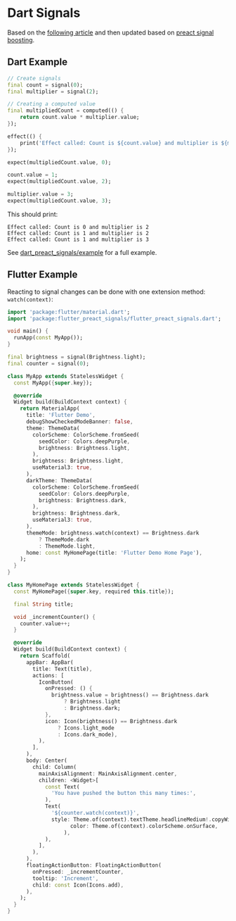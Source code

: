 # Dart Signals

Based on the [following article](http://webcache.googleusercontent.com/search?q=cache:https://medium.com/gft-engineering/implementing-signals-in-javascript-step-by-step-9d0be46fb014&sca_esv=583538769&strip=1&vwsrc=0) and then updated based on [preact signal boosting](https://preactjs.com/blog/signal-boosting).

## Dart Example

```dart
// Create signals
final count = signal(0);
final multiplier = signal(2);

// Creating a computed value
final multipliedCount = computed(() {
    return count.value * multiplier.value;
});

effect(() {
    print('Effect called: Count is ${count.value} and multiplier is ${multiplier.value}');
});

expect(multipliedCount.value, 0);

count.value = 1;
expect(multipliedCount.value, 2);

multiplier.value = 3;
expect(multipliedCount.value, 3);
```

This should print:

```
Effect called: Count is 0 and multiplier is 2
Effect called: Count is 1 and multiplier is 2
Effect called: Count is 1 and multiplier is 3
```

See [dart_preact_signals/example](packages/dart_preact_signals/example/web/main.dart) for a full example.

## Flutter Example

Reacting to signal changes can be done with one extension method: `watch(context)`:

```dart
import 'package:flutter/material.dart';
import 'package:flutter_preact_signals/flutter_preact_signals.dart';

void main() {
  runApp(const MyApp());
}

final brightness = signal(Brightness.light);
final counter = signal(0);

class MyApp extends StatelessWidget {
  const MyApp({super.key});

  @override
  Widget build(BuildContext context) {
    return MaterialApp(
      title: 'Flutter Demo',
      debugShowCheckedModeBanner: false,
      theme: ThemeData(
        colorScheme: ColorScheme.fromSeed(
          seedColor: Colors.deepPurple,
          brightness: Brightness.light,
        ),
        brightness: Brightness.light,
        useMaterial3: true,
      ),
      darkTheme: ThemeData(
        colorScheme: ColorScheme.fromSeed(
          seedColor: Colors.deepPurple,
          brightness: Brightness.dark,
        ),
        brightness: Brightness.dark,
        useMaterial3: true,
      ),
      themeMode: brightness.watch(context) == Brightness.dark
          ? ThemeMode.dark
          : ThemeMode.light,
      home: const MyHomePage(title: 'Flutter Demo Home Page'),
    );
  }
}

class MyHomePage extends StatelessWidget {
  const MyHomePage({super.key, required this.title});

  final String title;

  void _incrementCounter() {
    counter.value++;
  }

  @override
  Widget build(BuildContext context) {
    return Scaffold(
      appBar: AppBar(
        title: Text(title),
        actions: [
          IconButton(
            onPressed: () {
              brightness.value = brightness() == Brightness.dark
                  ? Brightness.light
                  : Brightness.dark;
            },
            icon: Icon(brightness() == Brightness.dark
                ? Icons.light_mode
                : Icons.dark_mode),
          ),
        ],
      ),
      body: Center(
        child: Column(
          mainAxisAlignment: MainAxisAlignment.center,
          children: <Widget>[
            const Text(
              'You have pushed the button this many times:',
            ),
            Text(
              '${counter.watch(context)}',
              style: Theme.of(context).textTheme.headlineMedium!.copyWith(
                    color: Theme.of(context).colorScheme.onSurface,
                  ),
            ),
          ],
        ),
      ),
      floatingActionButton: FloatingActionButton(
        onPressed: _incrementCounter,
        tooltip: 'Increment',
        child: const Icon(Icons.add),
      ),
    );
  }
}
```
